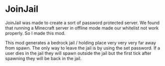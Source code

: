 # JoinJail
JoinJail was made to create a sort of password protected server. We found that running a Minecraft server in offline mode made our whitelist not work properly. So I made this mod.

This mod generates a bedrock jail / holding place very very very far away from spawn. The only way to leave the jail is by using the set password. If a user dies in the jail they will spawn outside the jail but the first tick after spawning they will be back in the jail.
